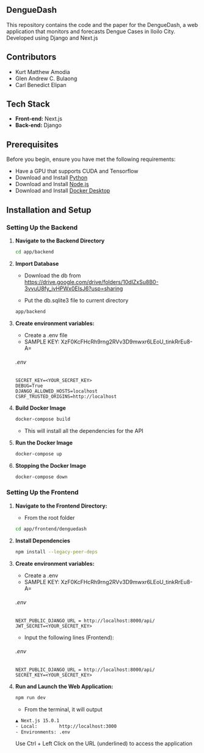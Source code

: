 ## DengueDash

This repository contains the code and the paper for the DengueDash, a web application that monitors and forecasts Dengue Cases in Iloilo City. Developed using Django and Next.js

## Contributors

- Kurt Matthew Amodia
- Glen Andrew C. Bulaong
- Carl Benedict Elipan

## Tech Stack

- **Front-end:** Next.js
- **Back-end:** Django

## Prerequisites

Before you begin, ensure you have met the following requirements:

- Have a GPU that supports CUDA and Tensorflow
- Download and Install [Python](https://www.python.org/downloads/)
- Download and Install [Node.js](https://nodejs.org/)
- Download and Install [Docker Desktop](https://www.docker.com/products/docker-desktop/)

## Installation and Setup

### Setting Up the Backend

1. **Navigate to the Backend Directory**

   ```sh
   cd app/backend
   ```

2. **Import Database**

   - Download the db from https://drive.google.com/drive/folders/10dIZxSu8B0-3vvuU8fy_ivHPWx0EIsJ6?usp=sharing

   - Put the db.sqlite3 file to current directory

   ```sh
   app/backend
   ```

3. **Create environment variables:**

   - Create a .env file
   - SAMPLE KEY: XzF0KcFHcRh9rng2RVv3D9mwxr6LEoU_tinkRrEu8-A=

   ###### .env

   ```
   SECRET_KEY=<YOUR_SECRET_KEY>
   DEBUG=True
   DJANGO_ALLOWED_HOSTS=localhost
   CSRF_TRUSTED_ORIGINS=http://localhost
   ```

4. **Build Docker Image**

   ```sh
   docker-compose build
   ```

   - This will install all the dependencies for the API

5. **Run the Docker Image**

   ```sh
   docker-compose up
   ```

6. **Stopping the Docker Image**

   ```sh
   docker-compose down
   ```

### Setting Up the Frontend

1. **Navigate to the Frontend Directory:**

   - From the root folder

   ```sh
   cd app/frontend/denguedash
   ```

2. **Install Dependencies**

   ```sh
   npm install --legacy-peer-deps
   ```

3. **Create environment variables:**

   - Create a .env
   - SAMPLE KEY: XzF0KcFHcRh9rng2RVv3D9mwxr6LEoU_tinkRrEu8-A=

   ###### .env

   ```
   NEXT_PUBLIC_DJANGO_URL = http://localhost:8000/api/
   JWT_SECRET=<YOUR_SECRET_KEY>
   ```

   - Input the following lines (Frontend):

   ###### .env

   ```
   NEXT_PUBLIC_DJANGO_URL = http://localhost:8000/api/
   SECRET_KEY=<YOUR_SECRET_KEY>
   ```

4. **Run and Launch the Web Application:**

   ```sh
   npm run dev
   ```

   - From the terminal, it will output

   ```sh
   ▲ Next.js 15.0.1
   - Local:        http://localhost:3000
   - Environments: .env
   ```

   Use Ctrl + Left Click on the URL (underlined) to access the application
